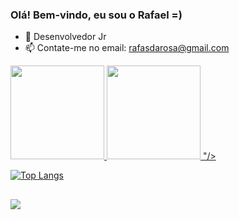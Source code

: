 ### Olá! Bem-vindo, eu sou o Rafael =)
 
- 🌱 Desenvolvedor Jr
- 📫 Contate-me no email: rafasdarosa@gmail.com
 
<div align="left">
<a href="https://github.com/RafaSoldatelli">
<img height="150em" src="https://github-readme-stats.vercel.app/api?username=RafaSoldatelli&show_icons=true&theme=dark&include_all_commits=true&count_private=true"/>
<img height="150em" src="https://github-readme-stats.vercel.app/api/top-langs/?username=RafaSoldatelli&layout=compact&theme=dark"/>
"/>
</div>


[![Top Langs](https://github-readme-stats.vercel.app/api/top-langs/?username=RafaSoldatelli&layout=compact&theme=dark)](https://github.com/anuraghazra/github-readme-stats)


##
<div> 
<a href="https://linktr.ee/rafasoldatelli" target="_blank"><img src="https://img.shields.io/badge/-Instagram-%23E4405F?style=for-the-badge&logo=instagram&logoColor=white" target="_blank"></a>
</div>
